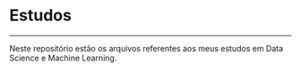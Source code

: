 # Estudos
---
Neste repositório estão os arquivos referentes aos meus estudos em Data Science e Machine Learning.
